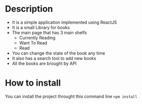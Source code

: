 # Description
   
* It is a simple application implemented using ReactJS
* It is a small Library for books
* The main page that has 3 main shelfs
    * Currently Reading
    * Want To Read
    * Read
* You can change the state of the book any time
* It also has a search tool to add new books
* All the books are brought by API

# How to install
  
You can install the project throught this command line 
    ` npm install ` 

